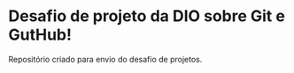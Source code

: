 # Desafio de projeto da DIO sobre Git e GutHub!
Repositório criado para envio do desafio de projetos.
